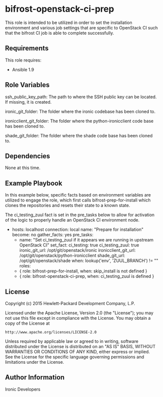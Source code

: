 bifrost-openstack-ci-prep
=========================

This role is intended to be utilized in order to set the installation
environment and various job settings that are specific to OpenStack CI
such that the bifrost CI job is able to complete successfully.

Requirements
------------

This role requires:

- Ansible 1.9


Role Variables
--------------

ssh_public_key_path: The path to where the SSH public key can be located.
                     If missing, it is created.

ironic_git_folder: The folder where the ironic codebase has been cloned to.

ironicclient_git_folder: The folder where the python-ironicclient code base
                         has been cloned to.

shade_git_folder: The folder where the shade code base has been cloned to.

Dependencies
------------

None at this time.

Example Playbook
----------------

In this example below, specific facts based on environment variables are
utilized to engage the role, which first calls bifrost-prep-for-install
which clones the repositories and resets their state to a known state.

The ci_testing_zuul fact is set in the pre_tasks below to allow for activation
of the logic to properly handle an OpenStack CI environment node.

- hosts: localhost
  connection: local
  name: "Prepare for installation"
  become: no
  gather_facts: yes
  pre_tasks:
    - name: "Set ci_testing_zuul if it appears we are running in upstream OpenStack CI"
      set_fact:
         ci_testing: true
         ci_testing_zuul: true
         ironic_git_url: /opt/git/openstack/ironic
         ironicclient_git_url: /opt/git/openstack/python-ironicclient
         shade_git_url: /opt/git/openstack/shade
      when: lookup('env', 'ZUUL_BRANCH') != ""
  roles:
    - { role: bifrost-prep-for-install, when: skip_install is not defined }
    - { role: bifrost-openstack-ci-prep, when: ci_testing_zuul is defined }


License
-------

Copyright (c) 2015 Hewlett-Packard Development Company, L.P.

Licensed under the Apache License, Version 2.0 (the "License");
you may not use this file except in compliance with the License.
You may obtain a copy of the License at

    http://www.apache.org/licenses/LICENSE-2.0

Unless required by applicable law or agreed to in writing, software
distributed under the License is distributed on an "AS IS" BASIS,
WITHOUT WARRANTIES OR CONDITIONS OF ANY KIND, either express or implied.
See the License for the specific language governing permissions and
limitations under the License.

Author Information
------------------

Ironic Developers
